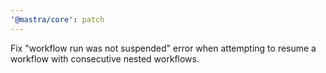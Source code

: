 ```yaml
---
'@mastra/core': patch
---
```


Fix "workflow run was not suspended" error when attempting to resume a workflow with consecutive nested workflows.